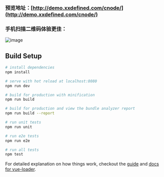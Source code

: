 

### 预览地址：[http://demo.xxdefined.com/cnode/](http://demo.xxdefined.com/cnode/)

### 手机扫描二维码体验更佳：
![image](https://qr.api.cli.im/qr?data=http%253A%252F%252Fdemo.xxdefined.com%252Fcnode%252F&level=H&transparent=false&bgcolor=%23ffffff&forecolor=%23000000&blockpixel=12&marginblock=1&logourl=&size=260&kid=cliim&key=2dc66f18ed04105596f2cbeccc9658c9)

## Build Setup

``` bash
# install dependencies
npm install

# serve with hot reload at localhost:8080
npm run dev

# build for production with minification
npm run build

# build for production and view the bundle analyzer report
npm run build --report

# run unit tests
npm run unit

# run e2e tests
npm run e2e

# run all tests
npm test
```

For detailed explanation on how things work, checkout the [guide](http://vuejs-templates.github.io/webpack/) and [docs for vue-loader](http://vuejs.github.io/vue-loader).
